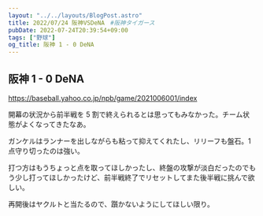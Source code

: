 ```yaml
---
layout: "../../layouts/BlogPost.astro"
title: 2022/07/24 阪神VSDeNA　#阪神タイガース
pubDate: 2022-07-24T20:39:54+09:00
tags: ["野球"]
og_title: 阪神 1 - 0 DeNA
---
```


## 阪神 1 - 0 DeNA

https://baseball.yahoo.co.jp/npb/game/2021006001/index

開幕の状況から前半戦を 5 割で終えられるとは思ってもみなかった。チーム状態がよくなってきたなあ。

ガンケルはランナーを出しながらも粘って抑えてくれたし、リリーフも盤石。1 点守り切ったのは強い。

打つ方はもうちょっと点を取ってほしかったし、終盤の攻撃が淡白だったのでもう少し打ってほしかったけど、前半戦終了でリセットしてまた後半戦に挑んで欲しい。

再開後はヤクルトと当たるので、躓かないようにしてほしい限り。
